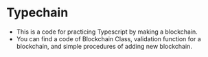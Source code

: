 # Typechain

- This is a code for practicing Typescript by making a blockchain.
- You can find a code of Blockchain Class, validation function for a blockchain, and simple procedures of adding new blockchain.
